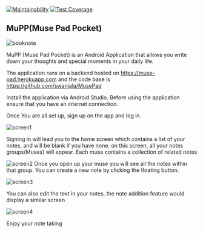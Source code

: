 [![Maintainability](https://api.codeclimate.com/v1/badges/a99a88d28ad37a79dbf6/maintainability)](https://codeclimate.com/github/codeclimate/codeclimate/maintainability) [![Test Coverage](https://api.codeclimate.com/v1/badges/a99a88d28ad37a79dbf6/test_coverage)](https://codeclimate.com/github/codeclimate/codeclimate/test_coverage)

## MuPP(Muse Pad Pocket)

![booknote](https://user-images.githubusercontent.com/24252450/41944068-c58e0936-79ae-11e8-81d7-816af1cb745f.png)

MuPP (Muse Pad Pocket) is an Android Application that allows you write down your thoughts and special moments in your daily life.

The application runs on a backend hosted on https://muse-pad.herokuapp.com and the code base is https://github.com/swanjala/MusePad

Install the application via Android Studio. Before using the application ensure that you have an internet connection.
 
 Once You are all set up, sign up on the app and log in.

![screen1](https://user-images.githubusercontent.com/24252450/42351605-954aea02-80be-11e8-8d8d-e6c1d969fc5b.png)

Signing in will lead you to the home screen which contains a list of your notes, and will be blank if you have none.
on this screen, all your notes groups(Muses) will appear. Each muse contains a collection of related notes

![screen2](https://user-images.githubusercontent.com/24252450/42351607-9586ea66-80be-11e8-9dda-1d01cd798b5a.png)
Once you open up your muse you will see all the notes within that group. You can create a new note by clicking 
the floating button.

![screen3](https://user-images.githubusercontent.com/24252450/42351608-95c5a300-80be-11e8-8eca-d167dcecef9a.png)

You can also edit the text in your notes, the note addition feature would display a similar screen

![screen4](https://user-images.githubusercontent.com/24252450/42351609-961f03a0-80be-11e8-9923-d2984a21bec2.png)

Enjoy your note taking

